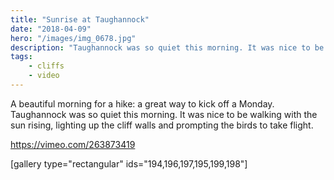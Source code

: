 ```yaml
---
title: "Sunrise at Taughannock"
date: "2018-04-09"
hero: "/images/img_0678.jpg"
description: "Taughannock was so quiet this morning. It was nice to be walking with the sun rising, lighting up the cliff walls and prompting the birds to take flight."
tags:
    - cliffs
    - video
---
```


A beautiful morning for a hike: a great way to kick off a Monday. Taughannock was so quiet this morning. It was nice to be walking with the sun rising, lighting up the cliff walls and prompting the birds to take flight.

https://vimeo.com/263873419

\[gallery type="rectangular" ids="194,196,197,195,199,198"\]
